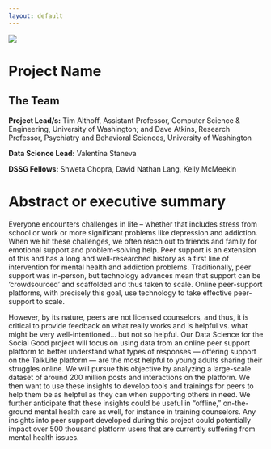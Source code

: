 ```yaml
---
layout: default
---
```


<img src="{{ site.url }}{{ site.baseurl }}/assets/img/eScience.png">


# Project Name

## The Team

**Project Lead/s:** Tim Althoff, Assistant Professor, Computer Science & Engineering, University of Washington; and Dave Atkins, Research Professor, Psychiatry and Behavioral Sciences, University of Washington

**Data Science Lead:** Valentina Staneva

**DSSG Fellows:** Shweta Chopra, David Nathan Lang, Kelly McMeekin

# Abstract or executive summary
Everyone encounters challenges in life – whether that includes stress from school or work or more significant problems like depression and addiction.  When we hit these challenges, we often reach out to friends and family for emotional support and problem-solving help. Peer support is an extension of this and has a long and well-researched history as a first line of intervention for mental health and addiction problems. Traditionally, peer support was in-person, but technology advances mean that support can be ‘crowdsourced’ and scaffolded and thus taken to scale. Online peer-support platforms, with precisely this goal, use technology to take effective peer-support to scale.

However, by its nature, peers are not licensed counselors, and thus, it is critical to provide feedback on what really works and is helpful vs. what might be very well-intentioned… but not so helpful.  Our Data Science for the Social Good project will focus on using data from an online peer support platform to better understand what types of responses — offering support on the TalkLife platform — are the most helpful to young adults sharing their struggles online. We will pursue this objective by analyzing a large-scale dataset of around 200 million posts and interactions on the platform. We then want to use these insights to develop tools and trainings for peers to help them be as helpful as they can when supporting others in need. We further anticipate that these insights could be useful in “offline,” on-the-ground mental health care as well, for instance in training counselors. Any insights into peer support developed during this project could potentially impact over 500 thousand platform users that are currently suffering from mental health issues.
